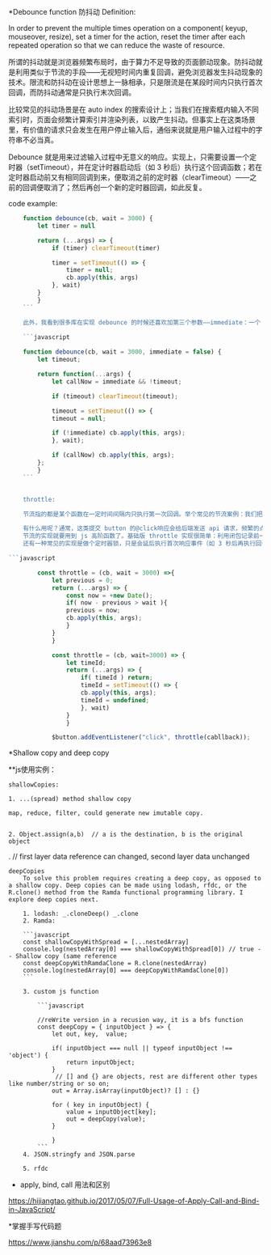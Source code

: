 *Debounce function 防抖动
Definition: 

In order to prevent the multiple times operation on a component( keyup, mouseover, resize), set a timer for the action, reset the timer after each repeated operation so that we can reduce the waste of resource.

所谓的抖动就是浏览器频繁布局时，由于算力不足导致的页面颤动现象。防抖动就是利用类似于节流的手段——无视短时间内重复回调，避免浏览器发生抖动现象的技术。限流和防抖动在设计思想上一脉相承，只是限流是在某段时间内只执行首次回调，而防抖动通常是只执行末次回调。

比较常见的抖动场景是在 auto index 的搜索设计上；当我们在搜索框内输入不同索引时，页面会频繁计算索引并渲染列表，以致产生抖动。但事实上在这类场景里，有价值的请求只会发生在用户停止输入后，通俗来说就是用户输入过程中的字符串不必当真。

Debounce 就是用来过滤输入过程中无意义的响应。实现上，只需要设置一个定时器（setTimeout），并在定计时器启动后（如 3 秒后）执行这个回调函数；若在定时器启动前又有相同回调到来，便取消之前的定时器（clearTimeout）——之前的回调便取消了；然后再创一个新的定时器回调，如此反复。

code example:

```javascript
    function debounce(cb, wait = 3000) {
        let timer = null

        return (...args) => {
            if (timer) clearTimeout(timer)

            timer = setTimeout(() => {
                timer = null;
                cb.apply(this, args)
            }, wait)
        }
        }
    ```

    此外，我看到很多库在实现 debounce 的时候还喜欢加第三个参数——immediate：一个 boolean 参数，表示是否执行首次响应（默认是最后一次）。这算是防抖动和节流结合使用的实现了。我们看看代码：

    ```javascript
    
    function debounce(cb, wait = 3000, immediate = false) {
        let timeout;

        return function(...args) {
            let callNow = immediate && !timeout;

            if (timeout) clearTimeout(timeout);

            timeout = setTimeout(() => {
            timeout = null;

            if (!immediate) cb.apply(this, args);
            }, wait);

            if (callNow) cb.apply(this, args);
        };
        }
    ```


    throttle:

    节流指的都是某个函数在一定时间间隔内只执行第一次回调。举个常见的节流案例：我们把某个表单的提交按钮——button 设成每三秒内最多执行一次 click 响应；当你首次点击后，函数会无视之后三秒的所有响应；三秒结束后，button 又恢复正常 click 响应功能，以此类推。

    有什么用呢？通常，这类提交 button 的@click响应会给后端发送 api 请求，频繁的点击意味着频繁的请求（流量）——会给后端带来很大的压力；此外，这些回调请求返回后，往往会在前端响应其他事件（如刷新页面），可能导致页面不停的加载，影响用户体验。所以我们要给这个 button 添加节流函数，防止一些无意义的点击响应。
    节流的实现就要用到 js 高阶函数了。基础版 throttle 实现很简单：利用闭包记录前一次执行的时间戳，并判断本次点击和前一次点击的时间间隔，超过设定域值（如 3 秒）才响应函数，反之不响应：
    还有一种常见的实现是做个定时器锁，只是会延后执行首次响应事件（如 3 秒后再执行回调）；不过，同样可以确保特定时间间隔内只执行一次响应。

```javascript

        const throttle = (cb, wait = 3000) =>{
            let previous = 0;
            return (...args) => {
                const now = +new Date();
                if( now - previous > wait ){
                previous = now;
                cb.apply(this, args);
                }
            }
            }

            const throttle = (cb, wait=3000) => {
                let timeId;
                return (...args) => {
                    if( timeId ) return;
                    timeId = setTimeout(() => {
                    cb.apply(this, args);
                    timeId = undefined;
                    }, wait)
                }
                }

            $button.addEventListener("click", throttle(cabllback));
```

*Shallow copy and deep copy

**js使用实例：

    shallowCopies:

    1. ...(spread) method shallow copy

    map, reduce, filter, could generate new imutable copy.


    2. Object.assign(a,b)  // a is the destination, b is the original object
.    // first layer data reference can changed, second layer data unchanged


    deepCopies
        To solve this problem requires creating a deep copy, as opposed to a shallow copy. Deep copies can be made using lodash, rfdc, or the R.clone() method from the Ramda functional programming library. I explore deep copies next.

        1. lodash: _.cloneDeep() _.clone
        2. Ramda: 

        ```javascript
        const shallowCopyWithSpread = [...nestedArray]
        console.log(nestedArray[0] === shallowCopyWithSpread[0]) // true -- Shallow copy (same reference
        const deepCopyWithRamdaClone = R.clone(nestedArray)
        console.log(nestedArray[0] === deepCopyWithRamdaClone[0])
        ```

        3. custom js function

            ```javascript

            //reWrite version in a recusion way, it is a bfs function
            const deepCopy = { inputObject } => {
                let out, key,  value;

                if( inputObject === null || typeof inputObject !== 'object') {
                    return inputObject;
                }
                 // [] and {} are objects, rest are different other types like number/string or so on;
                out = Array.isArray(inputObject)? [] : {}
                
                for ( key in inputObject) {
                    value = inputObject[key];
                    out = deepCopy(value);
                }
                
                }
            ```
        4. JSON.stringfy and JSON.parse

        5. rfdc


* apply, bind, call 用法和区别
 
 https://hijiangtao.github.io/2017/05/07/Full-Usage-of-Apply-Call-and-Bind-in-JavaScript/


 *掌握手写代码题 
 
 https://www.jianshu.com/p/68aad73963e8